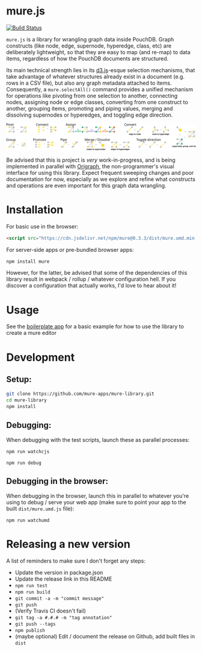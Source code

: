 mure.js
=======
[![Build Status](https://travis-ci.org/mure-apps/mure-library.svg?branch=master)](https://travis-ci.org/mure-apps/mure-library)

`mure.js` is a library for wrangling graph data inside PouchDB. Graph constructs (like node, edge, supernode, hyperedge, class, etc) are deliberately lightweight, so that they are easy to map (and re-map) to data items, regardless of how the PouchDB documents are structured.

Its main technical strength lies in its [d3.js](https://d3js.org/)-esque selection mechanisms, that take advantage of whatever structures already exist in a document (e.g. rows in a CSV file), but also any graph metadata attached to items. Consequently, a `mure.selectAll()` command provides a unified mechanism for operations like pivoting from one selection to another, connecting nodes, assigning node or edge classes, converting from one construct to another, grouping items, promoting and piping values, merging and dissolving supernodes or hyperedges, and toggling edge direction.

![Operations](documentation/teaser.svg)

Be advised that this is project is *very* work-in-progress, and is being implemented in parallel with [Origraph](https://github.com/mure-apps/origraph), the non-programmer's visual interface for using this library.
Expect frequent sweeping changes and poor documentation for now, especially as we explore and refine what constructs and operations are even important for this graph data wrangling.

Installation
============
For basic use in the browser:

```html
<script src="https://cdn.jsdelivr.net/npm/mure@0.3.3/dist/mure.umd.min.js"></script>
```

For server-side apps or pre-bundled browser apps:

```bash
npm install mure
```

However, for the latter, be advised that some of the dependencies of this library result in webpack / rollup / whatever configuration hell. If you discover a configuration that actually works, I'd love to hear about it!

# Usage
See the [boilerplate app](https://github.com/mure-apps/app-boilerplate) for a basic example for how to use the library to create a mure editor

Development
===========
## Setup:

```bash
git clone https://github.com/mure-apps/mure-library.git
cd mure-library
npm install
```

## Debugging:
When debugging with the test scripts, launch these as parallel processes:

```
npm run watchcjs
```

```
npm run debug
```

## Debugging in the browser:
When debugging in the browser, launch this in parallel to whatever you're using to debug / serve your web app (make sure to point your app to the built `dist/mure.umd.js` file):
```
npm run watchumd
```

# Releasing a new version
A list of reminders to make sure I don't forget any steps:

- Update the version in package.json
- Update the release link in this README
- `npm run test`
- `npm run build`
- `git commit -a -m "commit message"`
- `git push`
- (Verify Travis CI doesn't fail)
- `git tag -a #.#.# -m "tag annotation"`
- `git push --tags`
- `npm publish`
- (maybe optional) Edit / document the release on Github, add built files in `dist`
